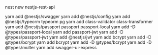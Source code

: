 nest new nestjs-rest-api

yarn add @nestjs/swagger
yarn add @nestjs/config
yarn add @nestjs/typeorm typeorm pg
yarn add class-validator class-transformer
yarn add @nestjs/passport passport passport-local
yarn add -D @types/passport-local
yarn add passport-jwt
yarn add -D @types/passport-jwt
yarn add @nestjs/jwt
yarn add bcrypt
yarn add -D @types/bcrypt
yarn add bcrypt
yarn add -D @types/bcrypt
yarn add -D @types/multer
yarn add swagger-ui-express
